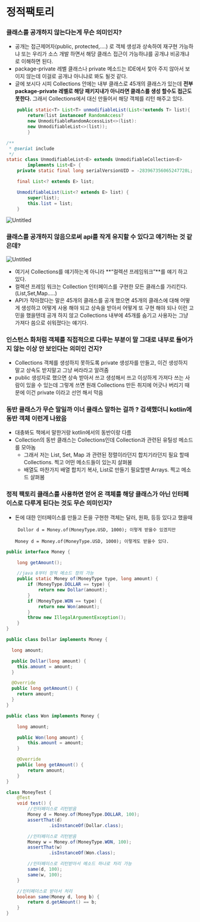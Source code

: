 # 정적팩토리

### 클래스를 공개하지 않는다는게 무슨 의미인지?

- 공개는 접근제어자(public, protected,....) 로 객체 생성과 상속하여 재구현 가능하냐 또는 우리가 소스 개발 하면서 해당 클래스 접근이 가능하냐를 공개냐 비공개냐로 이해하면 된다.
- package-private 레벨 클래스나 private 메소드는 IDE에서 찿아 주지 않아서 보이지 않는데 이걸로 공개냐 아니냐로 봐도 될것 같다.
- 글에 보시다 시피 Collections 안에는 내부 클래스로 45개의 클래스가 있는데 **전부 package-private 레벨로 해당 패키지내가 아니라면 클래스를 생성 할수도 접근도 못한다.** 그래서
  Collections에서 대신 만들어서 해당 객체를 리턴 해주고 있다.

```java
    public static<T> List<T> unmodifiableList(List<?extends T> list){
        return(list instanceof RandomAccess?
        new UnmodifiableRandomAccessList<>(list):
        new UnmodifiableList<>(list));
        }

/**
 * @serial include
 */
static class UnmodifiableList<E> extends UnmodifiableCollection<E>
        implements List<E> {
    private static final long serialVersionUID = -283967356065247728L;

    final List<? extends E> list;

    UnmodifiableList(List<? extends E> list) {
        super(list);
        this.list = list;
    }
```

![Untitled](https://s3.us-west-2.amazonaws.com/secure.notion-static.com/2ea844d3-9438-4ac4-9855-dd6a0840a0c3/Untitled.png?X-Amz-Algorithm=AWS4-HMAC-SHA256&X-Amz-Content-Sha256=UNSIGNED-PAYLOAD&X-Amz-Credential=AKIAT73L2G45EIPT3X45%2F20220325%2Fus-west-2%2Fs3%2Faws4_request&X-Amz-Date=20220325T085707Z&X-Amz-Expires=86400&X-Amz-Signature=b05be200a11be8ea41c20b1f32eedf002220c7a7933ff9940ebffc2055667453&X-Amz-SignedHeaders=host&response-content-disposition=filename%20%3D%22Untitled.png%22&x-id=GetObject)

### 클래스를 공개하지 않음으로써 api를 작게 유지할 수 있다고 얘기하는 것 같은데?

![Untitled](https://s3.us-west-2.amazonaws.com/secure.notion-static.com/60a576d2-3445-411d-9ac6-b0c0fcb24e41/Untitled.png?X-Amz-Algorithm=AWS4-HMAC-SHA256&X-Amz-Content-Sha256=UNSIGNED-PAYLOAD&X-Amz-Credential=AKIAT73L2G45EIPT3X45%2F20220325%2Fus-west-2%2Fs3%2Faws4_request&X-Amz-Date=20220325T085727Z&X-Amz-Expires=86400&X-Amz-Signature=0b317f26c84e425e6a4ef244a8c77ea2d5b080e54f6063659d2ec2955320cca6&X-Amz-SignedHeaders=host&response-content-disposition=filename%20%3D%22Untitled.png%22&x-id=GetObject)

- 여기서 Collections를 얘기하는게 아니라 **“컬렉션 프레임워크”**를 얘기 하고 있다.
- 컬렉션 프레임 워크는 Collection 인터페이스를 구현한 모든 클래스를 가리킨다. (List,Set,Map.....)
- API가 작아졌다는 말은 45개의 클래스를 공개 했으면 45개의 클래스에 대해 어떻게 생성하고 어떻게 사용 해야 되고 상속을 받아서 어떻게 또 구현 해야 되나 이런 고민을 했을텐데 공개 하지 않고
  Collections 내부에 45개를 숨기고 사용자는 그냥 가져다 씀으로 쉬워졌다는 얘기다.

### 인스턴스 화처럼 객체를 직접적으로 다루는 부분이 말 그대로 내부로 들어가지 않는 이상 안 보인다는 의미인 건지?

- Collections 객체를 생성하지 못하도록 private 생성자를 만들고, 이건 생성하지 말고 상속도 받지말고 그냥 써라라고 알려줌
- public 생성자로 했으면 상속 받아서 쓰고 생성해서 쓰고 이상하게 가져다 쓰는 사람이 있을 수 있는데 그렇게 쓰면 원래 Collections 만든 취지에 어긋나 버리기 때문에 이건 private 이라고 선언
  해서 막음

### 동반 클래스가 무슨 말일까 이너 클래스 말하는 걸까 ? 검색했더니 kotlin에 동반 객체 이런게 나왔음

- 대충봐도 책에서 말한거랑 kotlin에서의 동반이랑 다름
- Collection의 동반 클래스는 Collections인데 Collection과 관련된 유틸성 메소드를 모아놈
    - 그래서 저는 List, Set, Map 과 관련된 정렬이라던지 합치기라던지 필요 할때 Collections. 찍고 어떤 메소드들이 있는지 살펴봄
    - 배열도 마찬가지 배열 합치기 복사, List로 만들기 필요할땐 Arrays. 찍고 메소드 살펴봄

### 정적 팩토리 클래스를 사용하면 얻어 온 객체를 해당 클래스가 아닌 인터페이스로 다루게 된다는 것도 무슨 의미인지?

- 돈에 대한 인터페이스를 만들고 돈을 구현한 객체는 달러, 원화, 등등 있다고 했을때

       Dollor d = Money.of(MoneyType.USD, 1000); 이렇게 받을수 있겠지만

      Money d = Money.of(MoneyType.USD, 1000); 이렇게도 받을수 있다.

```java
public interface Money {

    long getAmount();

    //java 8부터 정적 메소드 정의 가능
    public static Money of(MoneyType type, long amount) {
        if (MoneyType.DOLLAR == type) {
            return new Dollar(amount);
        }
        if (MoneyType.WON == type) {
            return new Won(amount);
        }
        throw new IllegalArgumentException();
    }
}

```

```java
public class Dollar implements Money {

  long amount;

  public Dollar(long amount) {
    this.amount = amount;
  }

  @Override
  public long getAmount() {
    return amount;
  }
}
```

```java
public class Won implements Money {

    long amount;

    public Won(long amount) {
        this.amount = amount;
    }

    @Override
    public long getAmount() {
        return amount;
    }
}
```

```java
class MoneyTest {
    @Test
    void test() {
        //인터페이스로 리턴받음
        Money d = Money.of(MoneyType.DOLLAR, 100);
        assertThat(d)
                .isInstanceOf(Dollar.class);

        //인터페이스로 리턴받음
        Money w = Money.of(MoneyType.WON, 100);
        assertThat(w)
                .isInstanceOf(Won.class);

        //인터페이스로 리턴받아서 메소드 하나로 처리 가능
        same(d, 100);
        same(w, 100);
    }

    //인터페이스로 받아서 처리
    boolean same(Money d, long b) {
        return d.getAmount() == b;
    }
}
```